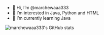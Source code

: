 - 👋 Hi, I’m @marchewaaa333
- 👀 I’m interested in Java, Python and HTML
- 🌱 I’m currently learning Java

![marchewaaa333's GitHub stats](https://github-readme-stats.vercel.app/api?username=marchewaaa333&show_icons=true&theme=dracula)





<!---
marchewaaa333/marchewaaa333 is a ✨ special ✨ repository because its `README.md` (this file) appears on your GitHub profile.
You can click the Preview link to take a look at your changes.
--->
